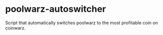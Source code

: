 poolwarz-autoswitcher
=====================

Script that automatically switches poolwarz to the most profitable coin on coinwarz.
